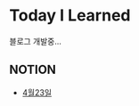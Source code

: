 # Today I Learned
블로그 개발중...

## NOTION
* [4월23일](https://github.com/hanyellding/TIL/tree/main/NOTION)
